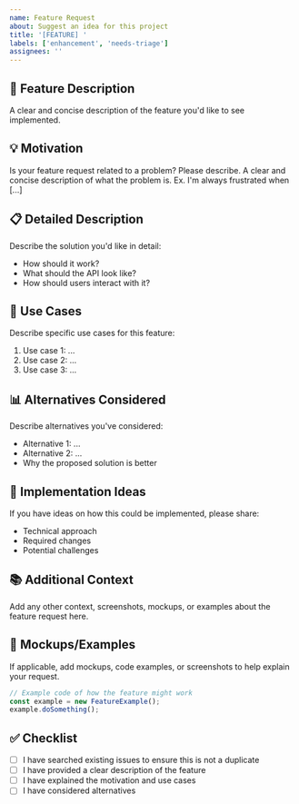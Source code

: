 ```yaml
---
name: Feature Request
about: Suggest an idea for this project
title: '[FEATURE] '
labels: ['enhancement', 'needs-triage']
assignees: ''
---
```


## 🚀 Feature Description
A clear and concise description of the feature you'd like to see implemented.

## 💡 Motivation
Is your feature request related to a problem? Please describe.
A clear and concise description of what the problem is. Ex. I'm always frustrated when [...]

## 📋 Detailed Description
Describe the solution you'd like in detail:
- How should it work?
- What should the API look like?
- How should users interact with it?

## 🎯 Use Cases
Describe specific use cases for this feature:
1. Use case 1: ...
2. Use case 2: ...
3. Use case 3: ...

## 📊 Alternatives Considered
Describe alternatives you've considered:
- Alternative 1: ...
- Alternative 2: ...
- Why the proposed solution is better

## 🔧 Implementation Ideas
If you have ideas on how this could be implemented, please share:
- Technical approach
- Required changes
- Potential challenges

## 📚 Additional Context
Add any other context, screenshots, mockups, or examples about the feature request here.

## 🎨 Mockups/Examples
If applicable, add mockups, code examples, or screenshots to help explain your request.

```typescript
// Example code of how the feature might work
const example = new FeatureExample();
example.doSomething();
```

## ✅ Checklist
- [ ] I have searched existing issues to ensure this is not a duplicate
- [ ] I have provided a clear description of the feature
- [ ] I have explained the motivation and use cases
- [ ] I have considered alternatives
